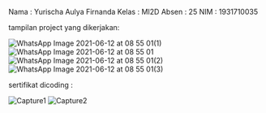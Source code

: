 Nama : Yurischa Aulya Firnanda
Kelas : MI2D
Absen : 25
NIM : 1931710035

tampilan project yang dikerjakan:

![WhatsApp Image 2021-06-12 at 08 55 01(1)](https://user-images.githubusercontent.com/76260680/121768429-56f7c000-cb88-11eb-97f4-1540f98078c1.jpeg)
![WhatsApp Image 2021-06-12 at 08 55 01](https://user-images.githubusercontent.com/76260680/121768430-59f2b080-cb88-11eb-8923-6b43337691e7.jpeg)
![WhatsApp Image 2021-06-12 at 08 55 01(2)](https://user-images.githubusercontent.com/76260680/121768432-5d863780-cb88-11eb-8822-52a6e45fa2d1.jpeg)
![WhatsApp Image 2021-06-12 at 08 55 01(3)](https://user-images.githubusercontent.com/76260680/121768434-5e1ece00-cb88-11eb-8b84-647f9b7a554d.jpeg)

sertifikat dicoding :

![Capture1](https://user-images.githubusercontent.com/76260680/122941351-846e1600-d39f-11eb-9a62-6f405bfb6731.PNG)
![Capture2](https://user-images.githubusercontent.com/76260680/122941371-889a3380-d39f-11eb-88fa-3d38c120370a.PNG)
